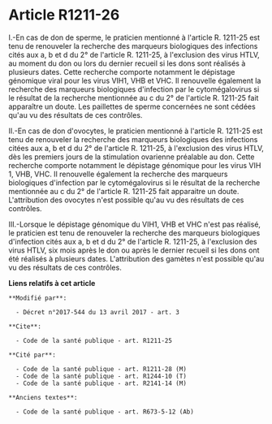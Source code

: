 # Article R1211-26

I.-En cas de don de sperme, le praticien mentionné à l'article R. 1211-25 est tenu de renouveler la recherche des marqueurs
biologiques des infections cités aux a, b et d du 2° de l'article R. 1211-25, à l'exclusion des virus HTLV, au moment du don
ou lors du dernier recueil si les dons sont réalisés à plusieurs dates. Cette recherche comporte notamment le dépistage
génomique viral pour les virus VIH1, VHB et VHC. Il renouvelle également la recherche des marqueurs biologiques d'infection
par le cytomégalovirus si le résultat de la recherche mentionnée au c du 2° de l'article R. 1211-25 fait apparaître un doute.
Les paillettes de sperme concernées ne sont cédées qu'au vu des résultats de ces contrôles. 

II.-En cas de don d'ovocytes, le praticien mentionné à l'article R. 1211-25 est tenu de renouveler la recherche des marqueurs
biologiques des infections citées aux a, b et d du 2° de l'article R. 1211-25, à l'exclusion des virus HTLV, dès les premiers
jours de la stimulation ovarienne préalable au don. Cette recherche comporte notamment le dépistage génomique pour les virus
VIH 1, VHB, VHC. Il renouvelle également la recherche des marqueurs biologiques d'infection par le cytomégalovirus si le
résultat de la recherche mentionnée au c du 2° de l'article R. 1211-25 fait apparaitre un doute. L'attribution des ovocytes
n'est possible qu'au vu des résultats de ces contrôles. 

III.-Lorsque le dépistage génomique du VIH1, VHB et VHC n'est pas réalisé, le praticien est tenu de renouveler la recherche
des marqueurs biologiques d'infection cités aux a, b et d du 2° de l'article R. 1211-25, à l'exclusion des virus HTLV, six
mois après le don ou après le dernier recueil si les dons ont été réalisés à plusieurs dates. L'attribution des gamètes n'est
possible qu'au vu des résultats de ces contrôles.

**Liens relatifs à cet article**

	**Modifié par**:

	  - Décret n°2017-544 du 13 avril 2017 - art. 3

	**Cite**:

	  - Code de la santé publique - art. R1211-25

	**Cité par**:

	  - Code de la santé publique - art. R1211-28 (M)
	  - Code de la santé publique - art. R1244-10 (T)
	  - Code de la santé publique - art. R2141-14 (M)

	**Anciens textes**:

	  - Code de la santé publique - art. R673-5-12 (Ab)
